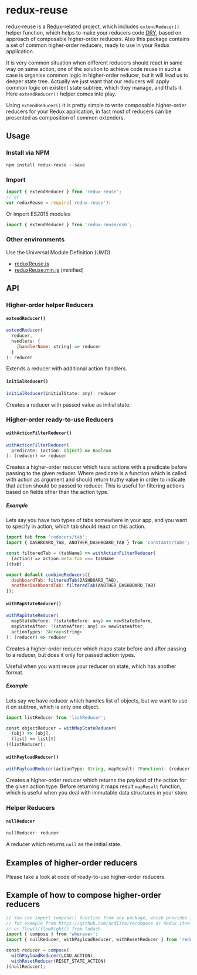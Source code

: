 # redux-reuse

redux-reuse is a [Redux](https://github.com/reactjs/redux "Redux")-related project,
which includes `extendReducer()` helper function, which helps to make your reducers
code [DRY](https://en.wikipedia.org/wiki/Don%27t_repeat_yourself "DRY"), based on approach
of composable higher-order reducers. Also this package contains a set of common higher-order reducers,
ready to use in your Redux application.

It is very common situation when different reducers should react in same way on same action,
one of the solution to achieve code reuse in such a case is organise common logic in higher-order
reducer, but it will lead us to deeper state tree. Actually we just want that our reducers will
apply common logic on existent state subtree, which they manage, and thats it.
Here `extendReducer()` helper comes into play.

Using `extendReducer()` it is pretty simple to write composable higher-order reducers
for your Redux application, in fact most of reducers can be presented as composition of common extenders.

## Usage

### Install via NPM

```
npm install redux-reuse --save
```

### Import

```javascript
import { extendReducer } from 'redux-reuse'; 
// or
var reduxReuse = require('redux-reuse');
```

Or import ES2015 modules
```javascript
import { extendReducer } from 'redux-reuse/es6';
```

### Other environments

Use the Universal Module Definition (UMD)

- [reduxReuse.js](dist/reduxReuse.js)
- [reduxReuse.min.js](dist/reduxReuse.min.js) (minified)

## API

### Higher-order helper Reducers

#### `extendReducer()`

```js
extendReducer(
  reducer,
  handlers: {
    [handlerName: string] => reducer
  }
): reducer
```

Extends a reducer with additional action handlers.

#### `initialReducer()`

```js
initialReducer(initialState: any): reducer
```

Creates a reducer with passed value as initial state.

### Higher-order ready-to-use Reducers

#### `withActionFilterReducer()`

```js
withActionFilterReducer(
  predicate: (action: Object) => Boolean
): (reducer) => reducer
```

Creates a higher-order reducer which tests actions with a predicate before
passing to the given reducer. Where predicate is a function which is called
with action as argument and should return truthy value in order to indicate
that action should be passed to reducer. This is useful for filtering actions
based on fields other than the action type.

##### Example

Lets say you have two types of tabs somewhere in your app, and you want to
specify in action, which tab should react on this action.

```js
import tab from 'reducers/tab';
import { DASHBOARD_TAB, ANOTHER_DASHBOARD_TAB } from 'constants/tabs';

const filteredTab = (tabName) => withActionFilterReducer(
  (action) => action.meta.tab === tabName
)(tab);

export default combineReducers({
  dashboardTab: filteredTab(DASHBOARD_TAB),
  anotherDashboardTab: filteredTab(ANOTHER_DASHBOARD_TAB)
});
```

#### `withMapStateReducer()`

```js
withMapStateReducer(
  mapStateBefore: ?(stateBefore: any) => newStateBefore,
  mapStateAfter: ?(stateAfter: any) => newStateAfter,
  actionTypes: ?Array<string>
): (reducer) => reducer
```

Creates a higher-order reducer which maps state before and after passing
to a reducer, but does it only for passed action types.

Useful when you want reuse your reducer on state, which has another format.

##### Example

Lets say we have reducer which handles list of objects, but we want to use
it on subtree, which is only one object.

```js
import listReducer from 'listReducer';

const objectReducer = withMapStateReducer(
  (obj) => [obj],
  (list) => list[0]
)(listReducer);
```

#### `withPayloadReducer()`

```js
withPayloadReducer(actionType: String, mapResult: ?Function): (reducer) => reducer
```

Creates a higher-order reducer which returns the payload of the action
for the given action type. Before returning it maps result `mapResult` function, which
is useful when you deal with immutable data structures in your store.

### Helper Reducers

#### `nullReducer`

```js
nullReducer: reducer
```

A reducer which returns `null` as the initial state.

## Examples of higher-order reducers

Please take a look at code of ready-to-use higher-order reducers.

## Example of how to compose higher-order reducers

```js
// You can import compose() function from any package, which provides it,
// for example from https://github.com/acdlite/recompose or Redux itself,
// or flow()/flowRight() from lodash
import { compose } from 'wherever';
import { nullReducer, withPayloadReducer, withResetReducer } from 'redux-reuse';

const reducer = compose(
  withPayloadReducer(LOAD_ACTION),
  withResetReducer(RESET_STATE_ACTION)
)(nullReducer);

```
